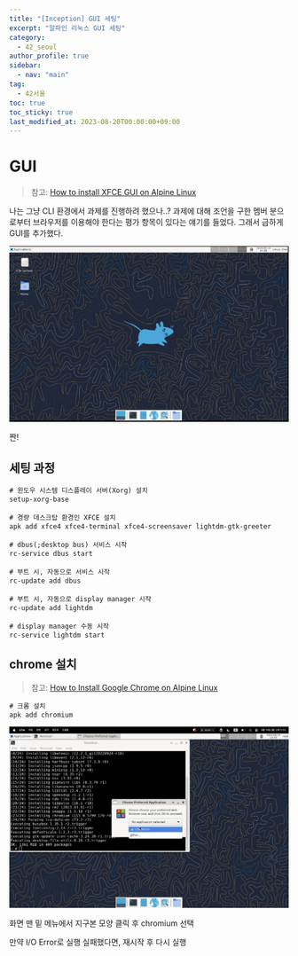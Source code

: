```yaml
---
title: "[Inception] GUI 세팅"
excerpt: "알파인 리눅스 GUI 세팅"
category: 
  - 42_seoul
author_profile: true
sidebar:
  - nav: "main" 
tag:
  - 42서울
toc: true
toc_sticky: true
last_modified_at: 2023-08-20T00:00:00+09:00
---
```


# GUI
> 참고: [How to install XFCE GUI on Alpine Linux
](https://linux.how2shout.com/how-to-install-xfce-gui-on-alpine-linux/)

나는 그냥 CLI 환경에서 과제를 진행하려 했으나..? 과제에 대해 조언을 구한 멤버 분으로부터 브라우저를 이용해야 한다는 평가 항목이 있다는 얘기를 들었다. 그래서 급하게 GUI를 추가했다.

![alpin_gui](../../assets/images/page/42_seoul/2023-08-14_gui.png)

짠!

## 세팅 과정
```shell
# 윈도우 시스템 디스플레이 서버(Xorg) 설치
setup-xorg-base

# 경량 데스크탑 환경인 XFCE 설치
apk add xfce4 xfce4-terminal xfce4-screensaver lightdm-gtk-greeter

# dbus(;desktop bus) 서비스 시작
rc-service dbus start

# 부트 시, 자동으로 서비스 시작
rc-update add dbus

# 부트 시, 자동으로 display manager 시작
rc-update add lightdm

# display manager 수동 시작
rc-service lightdm start
```

## chrome 설치
> 참고: [How to Install Google Chrome on Alpine Linux
](https://linuxhint.com/install-google-chrome-alpine-linux/)

```shell
# 크롬 설치
apk add chromium
```

![chrome](/assets/images/page/42_seoul/2023-08-14_chrome.png)

화면 맨 밑 메뉴에서 지구본 모양 클릭 후 chromium 선택

만약 I/O Error로 실행 실패했다면, 재시작 후 다시 실행
